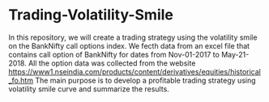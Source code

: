 # Trading-Volatility-Smile

In this repository, we will create a trading strategy using the volatility smile on the BankNifty call options index. 
We fecth data from an excel file that contains call option of BankNifty for dates from Nov-01-2017 to May-21-2018. All the option data
was collected from the website https://www1.nseindia.com/products/content/derivatives/equities/historical_fo.htm 
The main purpose is to develop a profitable trading strategy using volatility smile curve and summarize the results. 

